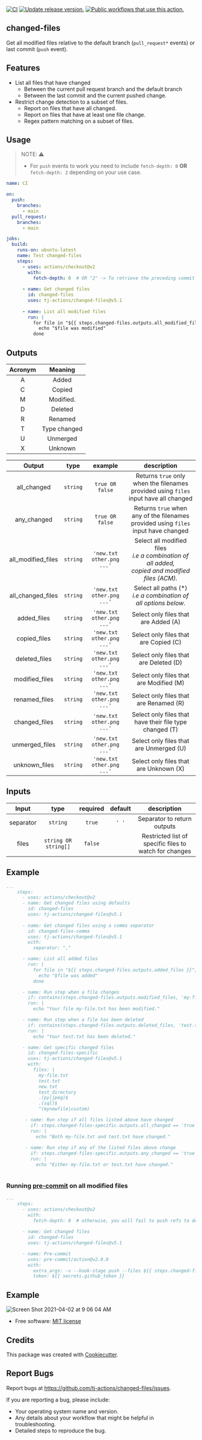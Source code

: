 [![CI](https://github.com/tj-actions/changed-files/actions/workflows/test.yml/badge.svg)](https://github.com/tj-actions/changed-files/actions/workflows/test.yml) [![Update release version.](https://github.com/tj-actions/changed-files/actions/workflows/sync-release-version.yml/badge.svg)](https://github.com/tj-actions/changed-files/actions/workflows/sync-release-version.yml) <a href="https://github.com/search?q=tj-actions+changed-files+path%3A.github%2Fworkflows+language%3AYAML&type=code" target="_blank" title="Public workflows that use this action."><img src="https://img.shields.io/endpoint?url=https%3A%2F%2Fapi-git-master.endbug.vercel.app%2Fapi%2Fgithub-actions%2Fused-by%3Faction%3Dtj-actions%2Fchanged-files%26badge%3Dtrue" alt="Public workflows that use this action."></a>

changed-files
-------------

Get all modified files relative to the default branch (`pull_request*` events) or last commit (`push` event).


## Features
- List all files that have changed
  - Between the current pull request branch and the default branch
  - Between the last commit and the current pushed change.
- Restrict change detection to a subset of files.
  - Report on files that have all changed.
  - Report on files that have at least one file change.
  - Regex pattern matching on a subset of files.


## Usage

> NOTE: :warning:
> * For `push` events to work you need to include `fetch-depth: 0` **OR** `fetch-depth: 2` depending on your use case.



```yaml
name: CI

on:
  push:
    branches:
      - main
  pull_request:
    branches:
      - main

jobs:
  build:
    runs-on: ubuntu-latest
    name: Test changed-files
    steps:
      - uses: actions/checkout@v2
        with:
          fetch-depth: 0  # OR "2" -> To retrieve the preceding commit.
      
      - name: Get changed files
        id: changed-files
        uses: tj-actions/changed-files@v5.1
      
      - name: List all modified files
        run: |
          for file in "${{ steps.changed-files.outputs.all_modified_files }}"; do
            echo "$file was modified"
          done
```


## Outputs

| Acronym   |  Meaning     |
|:---------:|:------------:|
| A         | Added        |
| C         | Copied       |
| M         | Modified.    |
| D         | Deleted      |
| R         | Renamed      |
| T         | Type changed |
| U         | Unmerged     |
| X         | Unknown      |


|   Output             |    type      |  example                       |         description                      |
|:-------------------:|:------------:|:------------------------------:|:----------------------------------------:|
| all_changed          |  `string`     |     `true OR false`             |  Returns `true` only when the filenames provided using `files` input have all changed |
| any_changed          |  `string`     |     `true OR false`             |  Returns `true` when any of the filenames provided using `files` input have changed |
| all_modified_files   |  `string`    |    `'new.txt other.png ...'`     |  Select all modified files <br /> *i.e a combination of all added, <br />copied and modified files (ACM).*  |
| all_changed_files   |  `string`    |    `'new.txt other.png ...'`     |  Select all paths (*) <br /> *i.e a combination of all options below.*  |
| added_files         |  `string`    |    `'new.txt other.png ...'`    |  Select only files that are Added (A)    |
| copied_files        |  `string`    |    `'new.txt other.png ...'`     |  Select only files that are Copied (C)   |
| deleted_files       |  `string`    |    `'new.txt other.png ...'`     |  Select only files that are Deleted (D)  |
| modified_files      |  `string`    |    `'new.txt other.png ...'`     |  Select only files that are Modified (M) |
| renamed_files       |  `string`    |    `'new.txt other.png ...'`    |  Select only files that are Renamed (R)  |
| changed_files       |  `string`    |    `'new.txt other.png ...'`     |  Select only files that have their file type changed (T) |
| unmerged_files      |  `string`    |    `'new.txt other.png ...'`     |  Select only files that are Unmerged (U) |
| unknown_files       |  `string`    |    `'new.txt other.png ...'`     |  Select only files that are Unknown (X)  |


## Inputs

|   Input       |    type    |  required      |  default                      |  description  |
|:-------------:|:-----------:|:-------------:|:----------------------------:|:-------------:|
| separator         |  `string`   |    `true` |                          `' '` |  Separator to return outputs        |
| files         |  `string OR string[]`   |    `false` |                           |  Restricted list of specific files to watch for changes |


## Example

```yaml
...
    steps:
      - uses: actions/checkout@v2
      - name: Get changed files using defaults
        id: changed-files
        uses: tj-actions/changed-files@v5.1
      
      - name: Get changed files using a comma separator
        id: changed-files-comma
        uses: tj-actions/changed-files@v5.1
        with:
          separator: ","

      - name: List all added files
        run: |
          for file in "${{ steps.changed-files.outputs.added_files }}"; do
            echo "$file was added"
          done

      - name: Run step when a file changes
        if: contains(steps.changed-files.outputs.modified_files, 'my-file.txt')
        run: |
          echo "Your file my-file.txt has been modified."

      - name: Run step when a file has been deleted
        if: contains(steps.changed-files.outputs.deleted_files, 'test.txt')
        run: |
          echo "Your test.txt has been deleted."

      - name: Get specific changed files
        id: changed-files-specific
        uses: tj-actions/changed-files@v5.1
        with:
          files: |
            my-file.txt
            test.txt
            new.txt
            test_directory
            .(py|jpeg)$   
            .(sql)$
            ^(mynewfile|custom)

       - name: Run step if all files listed above have changed
         if: steps.changed-files-specific.outputs.all_changed == 'true'
         run: |
           echo "Both my-file.txt and test.txt have changed."
        
       - name: Run step if any of the listed files above change
         if: steps.changed-files-specific.outputs.any_changed == 'true'
         run: |
           echo "Either my-file.txt or test.txt have changed."
        
```

### Running [pre-commit](https://pre-commit.com/) on all modified files

```yaml
...
    steps:
      - uses: actions/checkout@v2
        with:
          fetch-depth: 0  # otherwise, you will fail to push refs to dest repo
      
      - name: Get changed files
        id: changed-files
        uses: tj-actions/changed-files@v5.1

      - name: Pre-commit
        uses: pre-commit/action@v2.0.0
        with:
          extra_args: -v --hook-stage push --files ${{ steps.changed-files.outputs.all_modified_files }}
          token: ${{ secrets.github_token }}
```




## Example

![Screen Shot 2021-04-02 at 9 06 04 AM](https://user-images.githubusercontent.com/17484350/113418057-b9fff600-9392-11eb-84e5-f5a91bfa8b11.png)



* Free software: [MIT license](LICENSE)


Credits
-------

This package was created with [Cookiecutter](https://github.com/cookiecutter/cookiecutter).



Report Bugs
-----------

Report bugs at https://github.com/tj-actions/changed-files/issues.

If you are reporting a bug, please include:

* Your operating system name and version.
* Any details about your workflow that might be helpful in troubleshooting.
* Detailed steps to reproduce the bug.
